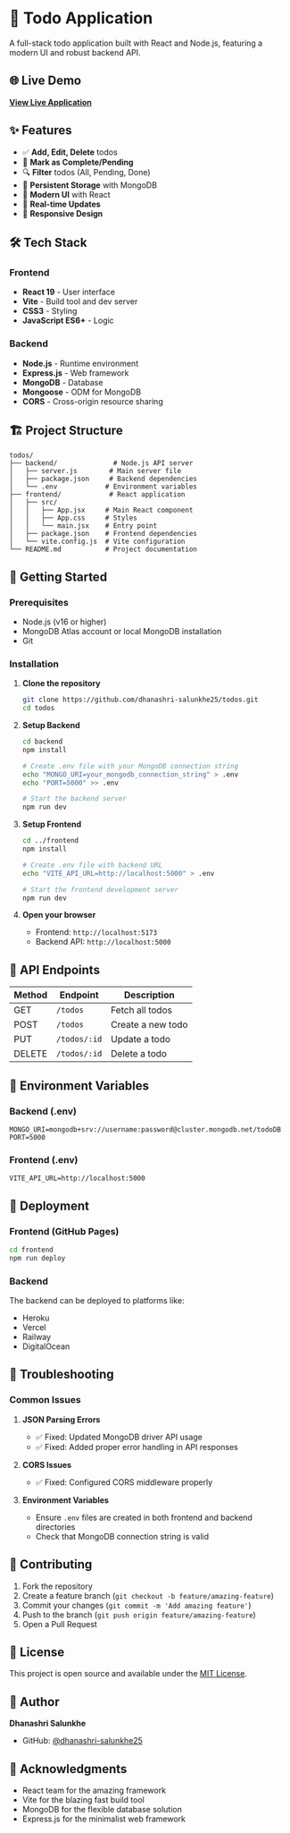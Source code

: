 # 📝 Todo Application

A full-stack todo application built with React and Node.js, featuring a modern UI and robust backend API.

## 🌐 Live Demo

**[View Live Application](https://dhanashri-salunkhe25.github.io/todos/)**

## ✨ Features

- ✅ **Add, Edit, Delete** todos
- 🔄 **Mark as Complete/Pending** 
- 🔍 **Filter** todos (All, Pending, Done)
- 💾 **Persistent Storage** with MongoDB
- 🎨 **Modern UI** with React
- 🚀 **Real-time Updates** 
- 📱 **Responsive Design**

## 🛠️ Tech Stack

### Frontend
- **React 19** - User interface
- **Vite** - Build tool and dev server
- **CSS3** - Styling
- **JavaScript ES6+** - Logic

### Backend
- **Node.js** - Runtime environment
- **Express.js** - Web framework
- **MongoDB** - Database
- **Mongoose** - ODM for MongoDB
- **CORS** - Cross-origin resource sharing

## 🏗️ Project Structure

```
todos/
├── backend/              # Node.js API server
│   ├── server.js        # Main server file
│   ├── package.json     # Backend dependencies
│   └── .env            # Environment variables
├── frontend/            # React application
│   ├── src/
│   │   ├── App.jsx     # Main React component
│   │   ├── App.css     # Styles
│   │   └── main.jsx    # Entry point
│   ├── package.json    # Frontend dependencies
│   └── vite.config.js  # Vite configuration
└── README.md           # Project documentation
```

## 🚀 Getting Started

### Prerequisites
- Node.js (v16 or higher)
- MongoDB Atlas account or local MongoDB installation
- Git

### Installation

1. **Clone the repository**
   ```bash
   git clone https://github.com/dhanashri-salunkhe25/todos.git
   cd todos
   ```

2. **Setup Backend**
   ```bash
   cd backend
   npm install
   
   # Create .env file with your MongoDB connection string
   echo "MONGO_URI=your_mongodb_connection_string" > .env
   echo "PORT=5000" >> .env
   
   # Start the backend server
   npm run dev
   ```

3. **Setup Frontend**
   ```bash
   cd ../frontend
   npm install
   
   # Create .env file with backend URL
   echo "VITE_API_URL=http://localhost:5000" > .env
   
   # Start the frontend development server
   npm run dev
   ```

4. **Open your browser**
   - Frontend: `http://localhost:5173`
   - Backend API: `http://localhost:5000`

## 📡 API Endpoints

| Method | Endpoint | Description |
|--------|----------|-------------|
| GET | `/todos` | Fetch all todos |
| POST | `/todos` | Create a new todo |
| PUT | `/todos/:id` | Update a todo |
| DELETE | `/todos/:id` | Delete a todo |

## 🔧 Environment Variables

### Backend (.env)
```env
MONGO_URI=mongodb+srv://username:password@cluster.mongodb.net/todoDB
PORT=5000
```

### Frontend (.env)
```env
VITE_API_URL=http://localhost:5000
```

## 🚀 Deployment

### Frontend (GitHub Pages)
```bash
cd frontend
npm run deploy
```

### Backend
The backend can be deployed to platforms like:
- Heroku
- Vercel
- Railway
- DigitalOcean

## 🐛 Troubleshooting

### Common Issues

1. **JSON Parsing Errors**
   - ✅ Fixed: Updated MongoDB driver API usage
   - ✅ Fixed: Added proper error handling in API responses

2. **CORS Issues**
   - ✅ Fixed: Configured CORS middleware properly

3. **Environment Variables**
   - Ensure `.env` files are created in both frontend and backend directories
   - Check that MongoDB connection string is valid

## 🤝 Contributing

1. Fork the repository
2. Create a feature branch (`git checkout -b feature/amazing-feature`)
3. Commit your changes (`git commit -m 'Add amazing feature'`)
4. Push to the branch (`git push origin feature/amazing-feature`)
5. Open a Pull Request

## 📝 License

This project is open source and available under the [MIT License](LICENSE).

## 👥 Author

**Dhanashri Salunkhe**
- GitHub: [@dhanashri-salunkhe25](https://github.com/dhanashri-salunkhe25)

## 🙏 Acknowledgments

- React team for the amazing framework
- Vite for the blazing fast build tool
- MongoDB for the flexible database solution
- Express.js for the minimalist web framework